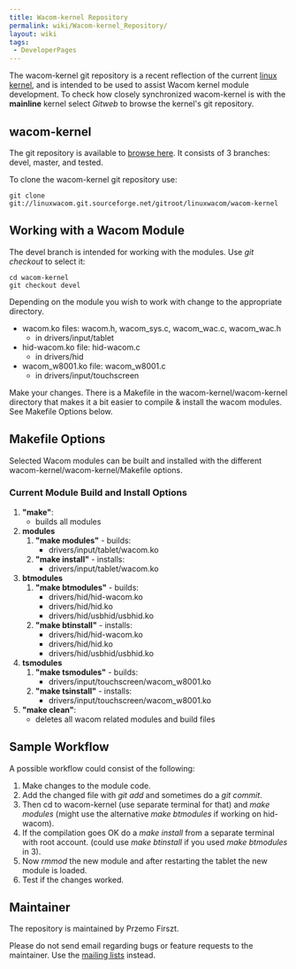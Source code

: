 ```yaml
---
title: Wacom-kernel Repository
permalink: wiki/Wacom-kernel_Repository/
layout: wiki
tags:
 - DeveloperPages
---
```


The wacom-kernel git repository is a recent reflection of the current
[linux kernel](http://kernel.org/), and is intended to be used to assist
Wacom kernel module development. To check how closely synchronized
wacom-kernel is with the **mainline** kernel select *Gitweb* to browse
the kernel's git repository.

wacom-kernel
------------

The git repository is available to [browse
here](http://linuxwacom.git.sourceforge.net/git/gitweb.cgi?p=linuxwacom/wacom-kernel).
It consists of 3 branches: devel, master, and tested.

To clone the wacom-kernel git repository use:

    git clone git://linuxwacom.git.sourceforge.net/gitroot/linuxwacom/wacom-kernel

Working with a Wacom Module
---------------------------

The devel branch is intended for working with the modules. Use *git
checkout* to select it:

    cd wacom-kernel
    git checkout devel

Depending on the module you wish to work with change to the appropriate
directory.

-   wacom.ko files: wacom.h, wacom\_sys.c, wacom\_wac.c, wacom\_wac.h
    -   in drivers/input/tablet
-   hid-wacom.ko file: hid-wacom.c
    -   in drivers/hid
-   wacom\_w8001.ko file: wacom\_w8001.c
    -   in drivers/input/touchscreen

Make your changes. There is a Makefile in the wacom-kernel/wacom-kernel
directory that makes it a bit easier to compile & install the wacom
modules. See Makefile Options below.

Makefile Options
----------------

Selected Wacom modules can be built and installed with the different
wacom-kernel/wacom-kernel/Makefile options.

### Current Module Build and Install Options

1.  **"make"**:
    -   builds all modules
2.  **modules**
    1.  **"make modules"** - builds:
        -   drivers/input/tablet/wacom.ko
    2.  **"make install"** - installs:
        -   drivers/input/tablet/wacom.ko
3.  **btmodules**
    1.  **"make btmodules"** - builds:
        -   drivers/hid/hid-wacom.ko
        -   drivers/hid/hid.ko
        -   drivers/hid/usbhid/usbhid.ko
    2.  **"make btinstall"** - installs:
        -   drivers/hid/hid-wacom.ko
        -   drivers/hid/hid.ko
        -   drivers/hid/usbhid/usbhid.ko
4.  **tsmodules**
    1.  **"make tsmodules"** - builds:
        -   drivers/input/touchscreen/wacom\_w8001.ko
    2.  **"make tsinstall"** - installs:
        -   drivers/input/touchscreen/wacom\_w8001.ko
5.  **"make clean"**:
    -   deletes all wacom related modules and build files

Sample Workflow
---------------

A possible workflow could consist of the following:

1.  Make changes to the module code.
2.  Add the changed file with *git add* and sometimes do a *git commit*.
3.  Then cd to wacom-kernel (use separate terminal for that) and *make
    modules* (might use the alternative *make btmodules* if working on
    hid-wacom).
4.  If the compilation goes OK do a *make install* from a separate
    terminal with root account. (could use *make btinstall* if you used
    *make btmodules* in 3).
5.  Now *rmmod* the new module and after restarting the tablet the new
    module is loaded.
6.  Test if the changes worked.

Maintainer
----------

The repository is maintained by Przemo Firszt.

Please do not send email regarding bugs or feature requests to the
maintainer. Use the [mailing lists](mailing_lists "wikilink") instead.
